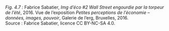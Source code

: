 *Fig. 4.7 :* Fabrice Sabatier, *Img d’éco #2 Wall Street engourdie par la torpeur de l’été*, 2016. Vue de l’exposition *Petites perceptions de l’économie – données, images, pouvoir*, Galerie de l’erg, Bruxelles, 2016.  
Source : Fabrice Sabatier, licence CC BY-NC-SA 4.0.